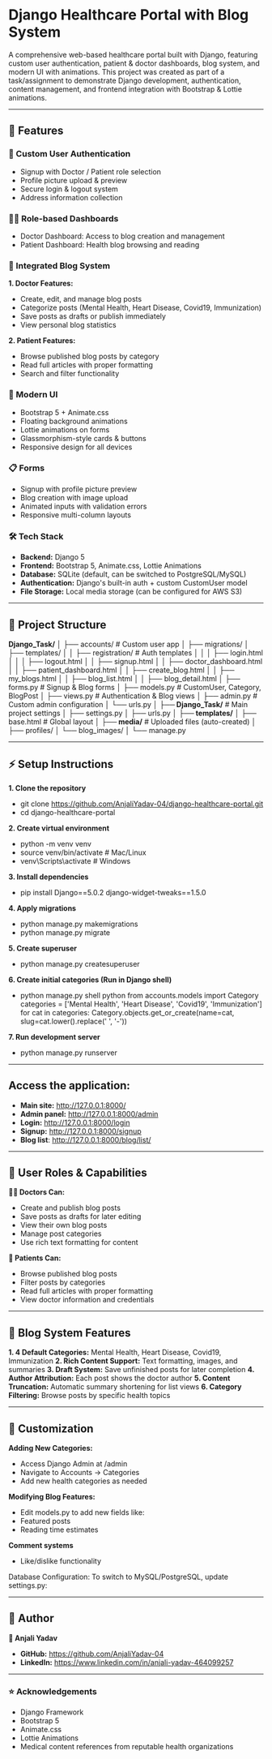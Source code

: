 # Django Healthcare Portal with Blog System
A comprehensive web-based healthcare portal built with Django, featuring custom user authentication, patient & doctor dashboards, blog system, and modern UI with animations.
This project was created as part of a task/assignment to demonstrate Django development, authentication, content management, and frontend integration with Bootstrap & Lottie animations.

---

## 🚀 Features
### 🔑 Custom User Authentication
- Signup with Doctor / Patient role selection
- Profile picture upload & preview
- Secure login & logout system
- Address information collection

### 🧑‍⚕️ Role-based Dashboards
- Doctor Dashboard: Access to blog creation and management
- Patient Dashboard: Health blog browsing and reading

### 📝 Integrated Blog System
**1. Doctor Features:**
- Create, edit, and manage blog posts
- Categorize posts (Mental Health, Heart Disease, Covid19, Immunization)
- Save posts as drafts or publish immediately
- View personal blog statistics

**2. Patient Features:**
- Browse published blog posts by category
- Read full articles with proper formatting
- Search and filter functionality

 ### 🎨 Modern UI
- Bootstrap 5 + Animate.css
- Floating background animations
- Lottie animations on forms
- Glassmorphism-style cards & buttons
- Responsive design for all devices

### 📋 Forms
- Signup with profile picture preview
- Blog creation with image upload
- Animated inputs with validation errors
- Responsive multi-column layouts

### 🛠️ Tech Stack
- **Backend:** Django 5
- **Frontend:** Bootstrap 5, Animate.css, Lottie Animations
- **Database:** SQLite (default, can be switched to PostgreSQL/MySQL)
- **Authentication:** Django's built-in auth + custom CustomUser model
- **File Storage:** Local media storage (can be configured for AWS S3)

---

## 📂 Project Structure
**Django_Task/**
│
├── accounts/                 # Custom user app
│   ├── migrations/
│   ├── templates/
│   │   ├── registration/    # Auth templates
│   │   │   ├── login.html
│   │   │   ├── logout.html
│   │   ├── signup.html
│   │   ├── doctor_dashboard.html
│   │   ├── patient_dashboard.html
│   │   ├── create_blog.html
│   │   ├── my_blogs.html
│   │   ├── blog_list.html
│   │   ├── blog_detail.html
│   ├── forms.py             # Signup & Blog forms
│   ├── models.py            # CustomUser, Category, BlogPost
│   ├── views.py             # Authentication & Blog views
│   ├── admin.py             # Custom admin configuration
│   └── urls.py
│
**├── Django_Task/**            # Main project settings
│   ├── settings.py
│   ├── urls.py
│
**├── templates/**
│   ├── base.html           # Global layout
│
**├── media/**                  # Uploaded files (auto-created)
│   ├── profiles/
│   └── blog_images/
│
└── manage.py

---

## ⚡ Setup Instructions
**1. Clone the repository**
- git clone https://github.com/AnjaliYadav-04/django-healthcare-portal.git
- cd django-healthcare-portal
  
**2. Create virtual environment**
- python -m venv venv
- source venv/bin/activate  # Mac/Linux
- venv\Scripts\activate     # Windows
  
**3. Install dependencies**
- pip install Django==5.0.2 django-widget-tweaks==1.5.0

**4. Apply migrations**
- python manage.py makemigrations
- python manage.py migrate

**5. Create superuser**
- python manage.py createsuperuser

**6. Create initial categories (Run in Django shell)**
- python manage.py shell
python
from accounts.models import Category
categories = ['Mental Health', 'Heart Disease', 'Covid19', 'Immunization']
for cat in categories:
    Category.objects.get_or_create(name=cat, slug=cat.lower().replace(' ', '-'))
  
**7. Run development server**
- python manage.py runserver

---
 
## Access the application:

- **Main site:** http://127.0.0.1:8000/
- **Admin panel:** http://127.0.0.1:8000/admin
- **Login:** http://127.0.0.1:8000/login
- **Signup:** http://127.0.0.1:8000/signup
- **Blog list**: http://127.0.0.1:8000/blog/list/

---

## 🎯 User Roles & Capabilities
**👨‍⚕️ Doctors Can:**
- Create and publish blog posts
- Save posts as drafts for later editing
- View their own blog posts
- Manage post categories
- Use rich text formatting for content

**👤 Patients Can:**
- Browse published blog posts
- Filter posts by categories
- Read full articles with proper formatting
- View doctor information and credentials

---

## 📝 Blog System Features
**1. 4 Default Categories:** Mental Health, Heart Disease, Covid19, Immunization
**2. Rich Content Support:** Text formatting, images, and summaries
**3. Draft System:** Save unfinished posts for later completion
**4. Author Attribution:** Each post shows the doctor author
**5. Content Truncation:** Automatic summary shortening for list views
**6. Category Filtering:** Browse posts by specific health topics

---

## 🔧 Customization
**Adding New Categories:**
- Access Django Admin at /admin
- Navigate to Accounts → Categories
- Add new health categories as needed

**Modifying Blog Features:**
- Edit models.py to add new fields like:
- Featured posts
- Reading time estimates

**Comment systems**
- Like/dislike functionality

Database Configuration:
To switch to MySQL/PostgreSQL, update settings.py:

---

## 🙌 Author
**👤 Anjali Yadav**

- **GitHub:** https://github.com/AnjaliYadav-04
- **LinkedIn:** https://www.linkedin.com/in/anjali-yadav-464099257

---

### ⭐ Acknowledgements
- Django Framework
- Bootstrap 5
- Animate.css
- Lottie Animations
- Medical content references from reputable health organizations

